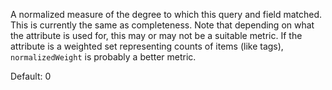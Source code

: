 A normalized measure of the degree to which this query and field matched. This is currently the same as completeness. Note that depending on what the attribute is used for, this may or may not be a suitable metric. If the attribute is a weighted set representing counts of items (like tags), `normalizedWeight` is probably a better metric.

Default: 0